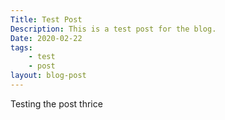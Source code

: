 ```yaml
---
Title: Test Post
Description: This is a test post for the blog. 
Date: 2020-02-22
tags: 
    - test
    - post
layout: blog-post
---
```

Testing the post thrice